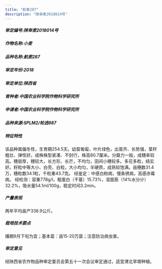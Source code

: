 ```yaml
---
title: "航麦287"
description: "陕审麦2018014号"
---
```

##### 审定编号:陕审麦2018014号

##### 作物名称:小麦

##### 品种名称:航麦287

##### 审定年份:2018

##### 审定单位:陕西省

##### 育种者:中国农业科学院作物科学研究所

##### 申请者:中国农业科学院作物科学研究所

##### 品种来源:SPLM2/轮选987

##### 特征特性
该品种属偏冬性，生育期254.5天。幼苗匍匐，叶片绿色，出苗齐、长势强，茎秆粗壮、弹性好。成株株型紧凑、不封行，株高80.7厘米。分蘖力一般，成穗率较高。穗层厚，穗较大，长方形、长芒，不均匀，田间小穗较多。多花多粒，结实好。籽粒中等大小、白壳、白粒，大小均匀，半硬质，成熟较饱满。亩穗数31.4万，穗粒数34.1粒，千粒重43.7克。
经鉴定：中感白粉病，慢条锈病，高感赤霉病。
经检测：容重778g/l，粗蛋白（干基）15.73%，湿面筋（14%水分计）32.2%，吸水量54.1ml/100g，稳定时间3.2min。

##### 产量表现
两年平均亩产338.9公斤。

##### 栽培技术要点
播期9月下旬为宜；基本苗：亩15-20万苗；注意防治病虫害。

##### 审定意见
经陕西省农作物品种审定委员会第五十一次会议审定通过，适宜渭北旱塬种植。

